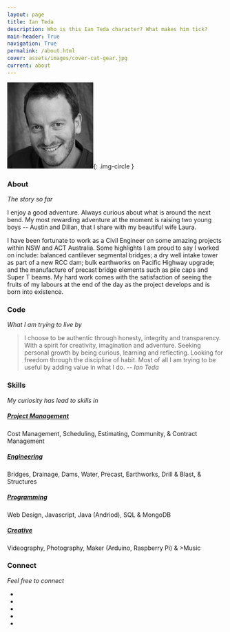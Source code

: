 ```yaml
---
layout: page
title: Ian Teda
description: Who is this Ian Teda character? What makes him tick?
main-header: True
navigation: True
permalink: /about.html
cover: assets/images/cover-cat-gear.jpg
current: about
---
```


![Ian Teda photo](/assets/images/head-shot.png "Optional Title"){: .img-circle }

### About
*The story so far*

I enjoy a good adventure. Always curious about what is around the next bend. My most rewarding adventure at the moment is raising two young boys -- Austin and Dillan, that I share with my beautiful wife Laura.

I have been fortunate to work as a Civil Engineer on some amazing projects within NSW and ACT Australia. Some highlights I am proud to say I worked on include: balanced cantilever segmental bridges; a dry well intake tower as part of a new RCC dam; bulk earthworks on Pacific Highway upgrade; and the manufacture of precast bridge elements such as pile caps and Super T beams. My hard work comes with the satisfaction of seeing the fruits of my labours at the end of the day as the project develops and is born into existence.

### Code

*What I am trying to live by*

> I choose to be authentic through honesty, integrity and transparency. With a spirit for creativity, imagination and adventure. Seeking personal growth by being curious, learning and reflecting. Looking for freedom through the discipline of habit. Most of all I am trying to be useful by adding value in what I do.
> -- <cite>Ian Teda</cite>

### Skills

*My curiosity has lead to skills in*

##### <i class="fa fa-briefcase"></i> [Project Management](/management)
Cost Management, Scheduling, Estimating, Community, & Contract Management

##### <i class="fa fa-building-o"></i> [Engineering](/engineering)
Bridges, Drainage, Dams, Water, Precast, Earthworks, Drill & Blast, & Structures

##### <i class="fa fa-desktop"></i> [Programming](/programing)
Web Design, Javascript, Java (Andriod), SQL & MongoDB

##### <i class="fa fa-bullseye"></i> [Creative](/creative)
Videography, Photography, Maker (Arduino, Raspberry Pi) & >Music

### Connect

*Feel free to connect*

<ul class="about-list-social">
    <li>
      <a href="https://twitter.com/IanTeda">
          <span class="fa-stack fa-lg">
              <i class="fa fa-circle fa-stack-2x"></i>
              <i class="fa fa-twitter fa-stack-1x fa-inverse"></i>
          </span>
      </a>
    </li>
    <li>
      <a href="https://github.com/IanTeda">
          <span class="fa-stack fa-lg">
              <i class="fa fa-circle fa-stack-2x"></i>
              <i class="fa fa-github fa-stack-1x fa-inverse"></i>
          </span>
      </a>
    </li>
    <li>
      <a href="https://vimeo.com/ianteda">
          <span class="fa-stack fa-lg">
              <i class="fa fa-circle fa-stack-2x"></i>
              <i class="fa fa-vimeo fa-stack-1x fa-inverse"></i>
          </span>
      </a>
    </li>
    <li>
      <a href="https://au.linkedin.com/in/ianteda">
          <span class="fa-stack fa-lg">
              <i class="fa fa-circle fa-stack-2x"></i>
              <i class="fa fa-linkedin fa-stack-1x fa-inverse"></i>
          </span>
      </a>
    </li>
    <li>
      <a href="https://www.facebook.com/ian.teda">
          <span class="fa-stack fa-lg">
              <i class="fa fa-circle fa-stack-2x"></i>
              <i class="fa fa-facebook fa-stack-1x fa-inverse"></i>
          </span>
      </a>
    </li>
</ul>
